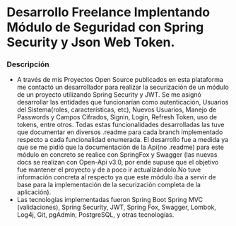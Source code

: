 # Desarrollo Freelance Implentando Módulo de Seguridad con Spring Security y Json Web Token.

### Descripción
* A través de mis Proyectos Open Source publicados en esta plataforma me contactó un desarrollador para realizar la securización de un módulo de un proyecto utilizando Spring Security y JWT. Se me asignó desarrollar las entidades que funcionarían como autenticación, Usuarios del Sistema(roles, características, etc), Nuevos Usuarios, Manejo de Passwords y Campos Cifrados, Signin, Login, Refresh Token, uso de tokens, entre otros. Todas estas funcionalidades desarrolladas las tuve que documentar en diversos .readme para cada branch implementado respecto a cada funcionalidad enumerada. El desarrollo fue a medida ya que se me pidió que la documentación de la Api(no .readme)  para este módulo en concreto se realice con SpringFox y Swagger (las nuevas docs se realizan con Open-Api v3.0, por ende supuse que el objetivo fue mantener el proyecto y de a poco ir actualizándolo.No tuve información concreta al respecto ya que este módulo iba a servir de base para la implementación de la securización completa de la aplicación).
* Las tecnologías implementadas fueron Spring Boot Spring MVC (validaciones), Spring Security, JWT, Spring Fox, Swagger, Lombok, Log4j, Git, pgAdmin, PostgreSQL, y otras tecnologías.
